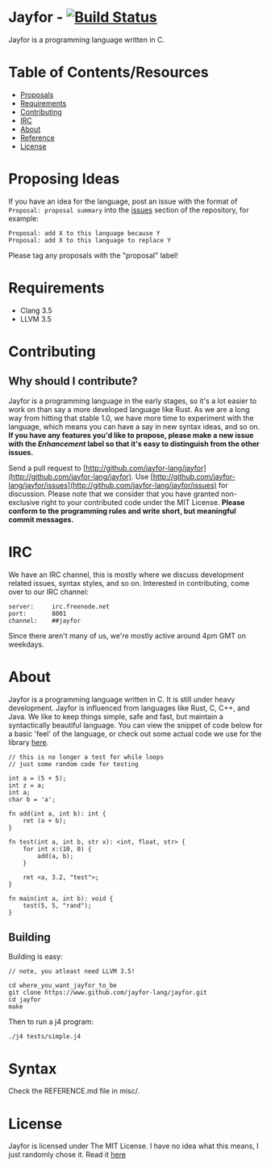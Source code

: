 # Jayfor - [![Build Status](https://travis-ci.org/jayfor-lang/jayfor.svg?branch=master)](https://travis-ci.org/jayfor-lang/jayfor)
Jayfor is a programming language written in C.

# Table of Contents/Resources
* [Proposals](#proposals)
* [Requirements](#requirements)
* [Contributing](#contributing)
* [IRC](#IRC)
* [About](#about)
* [Reference](misc/REFERENCE.md)
* [License](#license)

# <a name="proposals"></a>Proposing Ideas
If you have an idea for the language, post an issue with the format of `Proposal: proposal summary` into the [issues](http://github.com/jayfor-lang/jayfor/issues) section of the repository, for example:

    Proposal: add X to this language because Y
    Proposal: add X to this language to replace Y

Please tag any proposals with the "proposal" label!

# <a name="requirements"></a>Requirements
* Clang 3.5
* LLVM 3.5 

# <a name="contributing"></a>Contributing
## Why should I contribute?
Jayfor is a programming language in the early stages, so it's a lot easier to work on than
say a more developed language like Rust.
As we are a long way from hitting that stable 1.0, we have more time to experiment with the
language, which means you can have a say in new syntax ideas, and so on. **If you have any features you'd like to 
propose, please make a new issue with the *Enhancement* label so that it's easy to distinguish from the other issues.**

Send a pull request to [http://github.com/jayfor-lang/jayfor](http://github.com/jayfor-lang/jayfor). Use [http://github.com/jayfor-lang/jayfor/issues](http://github.com/jayfor-lang/jayfor/issues) for discussion. Please note that we consider that you have granted non-exclusive right to your contributed code under the MIT License.
**Please conform to the programming rules and write short, but meaningful commit messages.**

# <a name="IRC"></a>IRC
We have an IRC channel, this is mostly where we discuss development related
issues, syntax styles, and so on. Interested in contributing, come over
to our IRC channel:

    server:     irc.freenode.net
    port:       8001
    channel:    ##jayfor

Since there aren't many of us, we're mostly active around 4pm GMT on weekdays.

# <a name="about"></a>About
Jayfor is a programming language written in C. It is still under
heavy development. Jayfor is influenced from languages like Rust,
C, C++, and Java. We like to keep things simple, safe and fast,
but maintain a syntactically beautiful language.
You can view the snippet of code below for a basic 'feel' of the language,
or check out some actual code we use for the library [here](libs/math.j4).

    // this is no longer a test for while loops
    // just some random code for testing

    int a = (5 + 5);
    int z = a;
    int a;
    char b = 'a';

    fn add(int a, int b): int {
        ret (a + b);
    }

    fn test(int a, int b, str x): <int, float, str> {
        for int x:(10, 0) {
            add(a, b);
        }

        ret <a, 3.2, "test">;
    }

    fn main(int a, int b): void {
        test(5, 5, "rand");
    }

## <a name="building"></a>Building
Building is easy:

    // note, you atleast need LLVM 3.5!

    cd where_you_want_jayfor_to_be
    git clone https://www.github.com/jayfor-lang/jayfor.git
    cd jayfor
    make

Then to run a j4 program:

    ./j4 tests/simple.j4

# <a name="syntax"></a>Syntax
Check the REFERENCE.md file in misc/.

# <a name="license"></a>License
Jayfor is licensed under The MIT License. I have no idea
what this means, I just randomly chose it. Read it [here](misc/LICENSE.md)
